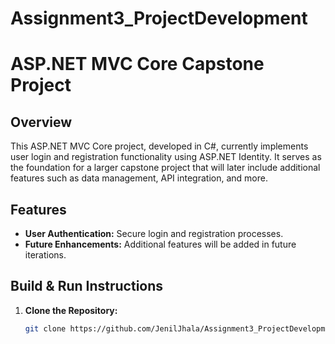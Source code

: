 # Assignment3_ProjectDevelopment

# ASP.NET MVC Core Capstone Project

## Overview
This ASP.NET MVC Core project, developed in C#, currently implements user login and registration functionality using ASP.NET Identity. It serves as the foundation for a larger capstone project that will later include additional features such as data management, API integration, and more.

## Features
- **User Authentication:** Secure login and registration processes.
- **Future Enhancements:** Additional features will be added in future iterations.

## Build & Run Instructions

1. **Clone the Repository:**
   ```bash
   git clone https://github.com/JenilJhala/Assignment3_ProjectDevelopment.git
